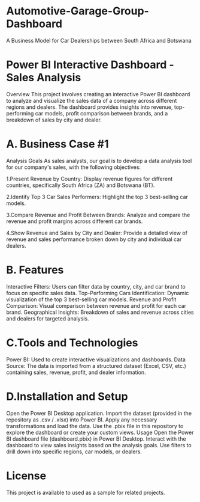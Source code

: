 # Automotive-Garage-Group-Dashboard
A Business Model for Car Dealerships between South Africa and Botswana 

# Power BI Interactive Dashboard - Sales Analysis
Overview
This project involves creating an interactive Power BI dashboard to analyze and visualize the sales data of a company across different regions and dealers. The dashboard provides insights into revenue, top-performing car models, profit comparison between brands, and a breakdown of sales by city and dealer.

 # A. Business Case #1
Analysis Goals
As sales analysts, our goal is to develop a data analysis tool for our company's sales, with the following objectives:

1.Present Revenue by Country: Display revenue figures for different countries, specifically South Africa (ZA) and Botswana (BT).

2.Identify Top 3 Car Sales Performers: Highlight the top 3 best-selling car models.

3.Compare Revenue and Profit Between Brands: Analyze and compare the revenue and profit margins across different car brands.

4.Show Revenue and Sales by City and Dealer: Provide a detailed view of revenue and sales performance broken down by city and individual car dealers.

# B. Features
Interactive Filters: Users can filter data by country, city, and car brand to focus on specific sales data.
Top-Performing Cars Identification: Dynamic visualization of the top 3 best-selling car models.
Revenue and Profit Comparison: Visual comparison between revenue and profit for each car brand.
Geographical Insights: Breakdown of sales and revenue across cities and dealers for targeted analysis.

 # C.Tools and Technologies
Power BI: Used to create interactive visualizations and dashboards.
Data Source: The data is imported from a structured dataset (Excel, CSV, etc.) containing sales, revenue, profit, and dealer information.

# D.Installation and Setup
Open the Power BI Desktop application.
Import the dataset (provided in the repository as .csv / .xlsx) into Power BI.
Apply any necessary transformations and load the data.
Use the .pbix file in this repository to explore the dashboard or create your custom views.
Usage
Open the Power BI dashboard file (dashboard.pbix) in Power BI Desktop.
Interact with the dashboard to view sales insights based on the analysis goals.
Use filters to drill down into specific regions, car models, or dealers.


# License
This project is available to used as a sample for related projects.

